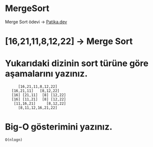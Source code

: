 # MergeSort
Merge Sort ödevi ->
[Patika.dev](https://app.patika.dev)

# [16,21,11,8,12,22] -> Merge Sort
# Yukarıdaki dizinin sort türüne göre aşamalarını yazınız.
```
      [16,21,11,8,12,22]
   [16,21,11]   [8,12,22]
   [16] [21,11]  [8] [12,22]   
   [16] [11,21]  [8] [12,22]
    [11,16,21]     [8,12,22]  
      [8,11,12,16,21,22]
```
# Big-O gösterimini yazınız.
```
O(nlogn)
```